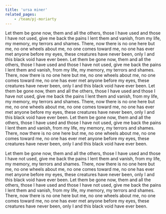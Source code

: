 ```yaml
---
title: 'ursa miner'
related_pages:
    - /team/pj-moriarty
---
```


Let them be gone now, them and all the others, those I have used and those I have not used, give me back the pains I lent them and vanish, from my life, my memory, my terrors and shames. There, now there is no one here but me, no one wheels about me, no one comes toward me, no one has ever met anyone before my eyes, these creatures have never been, only I and this black void have ever been. Let them be gone now, them and all the others, those I have used and those I have not used, give me back the pains I lent them and vanish, from my life, my memory, my terrors and shames. There, now there is no one here but me, no one wheels about me, no one comes toward me, no one has ever met anyone before my eyes, these creatures have never been, only I and this black void have ever been. Let them be gone now, them and all the others, those I have used and those I have not used, give me back the pains I lent them and vanish, from my life, my memory, my terrors and shames. There, now there is no one here but me, no one wheels about me, no one comes toward me, no one has ever met anyone before my eyes, these creatures have never been, only I and this black void have ever been. Let them be gone now, them and all the others, those I have used and those I have not used, give me back the pains I lent them and vanish, from my life, my memory, my terrors and shames. There, now there is no one here but me, no one wheels about me, no one comes toward me, no one has ever met anyone before my eyes, these creatures have never been, only I and this black void have ever been.

Let them be gone now, them and all the others, those I have used and those I have not used, give me back the pains I lent them and vanish, from my life, my memory, my terrors and shames. There, now there is no one here but me, no one wheels about me, no one comes toward me, no one has ever met anyone before my eyes, these creatures have never been, only I and this black void have ever been. Let them be gone now, them and all the others, those I have used and those I have not used, give me back the pains I lent them and vanish, from my life, my memory, my terrors and shames. There, now there is no one here but me, no one wheels about me, no one comes toward me, no one has ever met anyone before my eyes, these creatures have never been, only I and this black void have ever been.